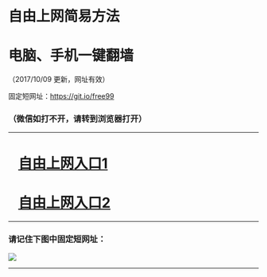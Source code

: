 ﻿# 自由上网简易方法

# 电脑、手机一键翻墙

（2017/10/09 更新，网址有效）

固定短网址：https://git.io/free99

### （微信如打不开，请转到浏览器打开）


***





# &nbsp;&nbsp; <a href="http://ft1894418353.fwq-tz-1001.info/fwqtz01.html?t=100900127347 " target="_blank">自由上网入口1</a>
# &nbsp;&nbsp; <a href="http://ft202684056.fwq-tz-1002.info/fwqtz02.html?t=100900112243 " target="_blank">自由上网入口2</a>
***

### 请记住下图中固定短网址：

<img src="https://s3-us-west-2.amazonaws.com/fwq-1001/yjfq-20170905okok.png" /> 


***

